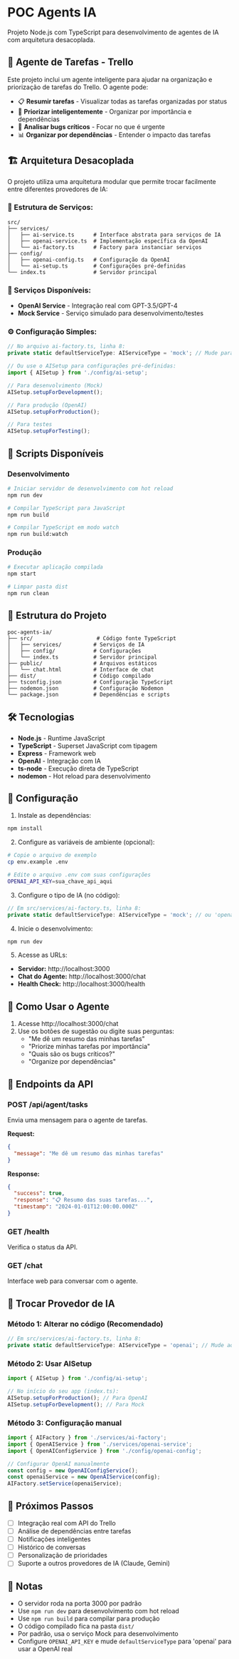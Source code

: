 # POC Agents IA

Projeto Node.js com TypeScript para desenvolvimento de agentes de IA com arquitetura desacoplada.

## 🤖 Agente de Tarefas - Trello

Este projeto inclui um agente inteligente para ajudar na organização e priorização de tarefas do Trello. O agente pode:

- 📋 **Resumir tarefas** - Visualizar todas as tarefas organizadas por status
- 🎯 **Priorizar inteligentemente** - Organizar por importância e dependências
- 🐛 **Analisar bugs críticos** - Focar no que é urgente
- 📊 **Organizar por dependências** - Entender o impacto das tarefas

## 🏗️ Arquitetura Desacoplada

O projeto utiliza uma arquitetura modular que permite trocar facilmente entre diferentes provedores de IA:

### **📁 Estrutura de Serviços:**

```
src/
├── services/
│   ├── ai-service.ts      # Interface abstrata para serviços de IA
│   ├── openai-service.ts  # Implementação específica da OpenAI
│   └── ai-factory.ts      # Factory para instanciar serviços
├── config/
│   ├── openai-config.ts   # Configuração da OpenAI
│   └── ai-setup.ts        # Configurações pré-definidas
└── index.ts               # Servidor principal
```

### **🔌 Serviços Disponíveis:**

- **OpenAI Service** - Integração real com GPT-3.5/GPT-4
- **Mock Service** - Serviço simulado para desenvolvimento/testes

### **⚙️ Configuração Simples:**

```typescript
// No arquivo ai-factory.ts, linha 8:
private static defaultServiceType: AIServiceType = 'mock'; // Mude para 'openai' quando quiser

// Ou use o AISetup para configurações pré-definidas:
import { AISetup } from './config/ai-setup';

// Para desenvolvimento (Mock)
AISetup.setupForDevelopment();

// Para produção (OpenAI)
AISetup.setupForProduction();

// Para testes
AISetup.setupForTesting();
```

## 🚀 Scripts Disponíveis

### Desenvolvimento
```bash
# Iniciar servidor de desenvolvimento com hot reload
npm run dev

# Compilar TypeScript para JavaScript
npm run build

# Compilar TypeScript em modo watch
npm run build:watch
```

### Produção
```bash
# Executar aplicação compilada
npm start

# Limpar pasta dist
npm run clean
```

## 📁 Estrutura do Projeto

```
poc-agents-ia/
├── src/                    # Código fonte TypeScript
│   ├── services/          # Serviços de IA
│   ├── config/            # Configurações
│   └── index.ts           # Servidor principal
├── public/                # Arquivos estáticos
│   └── chat.html          # Interface de chat
├── dist/                  # Código compilado
├── tsconfig.json          # Configuração TypeScript
├── nodemon.json           # Configuração Nodemon
└── package.json           # Dependências e scripts
```

## 🛠️ Tecnologias

- **Node.js** - Runtime JavaScript
- **TypeScript** - Superset JavaScript com tipagem
- **Express** - Framework web
- **OpenAI** - Integração com IA
- **ts-node** - Execução direta de TypeScript
- **nodemon** - Hot reload para desenvolvimento

## 🔧 Configuração

1. Instale as dependências:
```bash
npm install
```

2. Configure as variáveis de ambiente (opcional):
```bash
# Copie o arquivo de exemplo
cp env.example .env

# Edite o arquivo .env com suas configurações
OPENAI_API_KEY=sua_chave_api_aqui
```

3. Configure o tipo de IA (no código):
```typescript
// Em src/services/ai-factory.ts, linha 8:
private static defaultServiceType: AIServiceType = 'mock'; // ou 'openai'
```

4. Inicie o desenvolvimento:
```bash
npm run dev
```

5. Acesse as URLs:
- **Servidor:** http://localhost:3000
- **Chat do Agente:** http://localhost:3000/chat
- **Health Check:** http://localhost:3000/health

## 💬 Como Usar o Agente

1. Acesse http://localhost:3000/chat
2. Use os botões de sugestão ou digite suas perguntas:
   - "Me dê um resumo das minhas tarefas"
   - "Priorize minhas tarefas por importância"
   - "Quais são os bugs críticos?"
   - "Organize por dependências"

## 🔌 Endpoints da API

### POST /api/agent/tasks
Envia uma mensagem para o agente de tarefas.

**Request:**
```json
{
  "message": "Me dê um resumo das minhas tarefas"
}
```

**Response:**
```json
{
  "success": true,
  "response": "📋 Resumo das suas tarefas...",
  "timestamp": "2024-01-01T12:00:00.000Z"
}
```

### GET /health
Verifica o status da API.

### GET /chat
Interface web para conversar com o agente.

## 🔄 Trocar Provedor de IA

### **Método 1: Alterar no código (Recomendado)**
```typescript
// Em src/services/ai-factory.ts, linha 8:
private static defaultServiceType: AIServiceType = 'openai'; // Mude aqui
```

### **Método 2: Usar AISetup**
```typescript
import { AISetup } from './config/ai-setup';

// No início do seu app (index.ts):
AISetup.setupForProduction(); // Para OpenAI
AISetup.setupForDevelopment(); // Para Mock
```

### **Método 3: Configuração manual**
```typescript
import { AIFactory } from './services/ai-factory';
import { OpenAIService } from './services/openai-service';
import { OpenAIConfigService } from './config/openai-config';

// Configurar OpenAI manualmente
const config = new OpenAIConfigService();
const openaiService = new OpenAIService(config);
AIFactory.setService(openaiService);
```

## 📝 Próximos Passos

- [ ] Integração real com API do Trello
- [ ] Análise de dependências entre tarefas
- [ ] Notificações inteligentes
- [ ] Histórico de conversas
- [ ] Personalização de prioridades
- [ ] Suporte a outros provedores de IA (Claude, Gemini)

## 📝 Notas

- O servidor roda na porta 3000 por padrão
- Use `npm run dev` para desenvolvimento com hot reload
- Use `npm run build` para compilar para produção
- O código compilado fica na pasta `dist/`
- Por padrão, usa o serviço Mock para desenvolvimento
- Configure `OPENAI_API_KEY` e mude `defaultServiceType` para 'openai' para usar a OpenAI real
